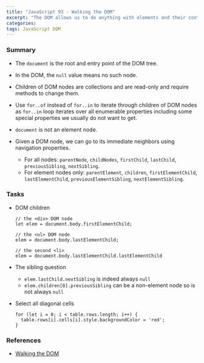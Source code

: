 ```yaml
---
title: "JavaScript 93 - Walking the DOM"
excerpt: "The DOM allows us to do anything with elements and their contents, but first we need to reach the corresponding DOM object. All operations on the DOM start with the document object. That's the main entry point to DOM. From it we can access any node."
categories:
tags: JavaScript DOM
---
```


### Summary

- The `document` is the root and entry point of the DOM tree.

- In the DOM, the `null` value means no such node.

- Children of DOM nodes are collections and are read-only and require methods to change them.

- Use `for..of` instead of `for..in` to iterate through children of DOM nodes as `for..in` loop iterates over all enumerable properties including some special properties we usually do not want to get.

- `document` is not an element node.

- Given a DOM node, we can go to its immediate neighbors using navigation properties.

  - For all nodes: `parentNode`, `childNodes`, `firstChild`, `lastChild`, `previousSibling`, `nextSibling`.
  - For element nodes only: `parentElement`, `children`, `firstElementChild`, `lastElementChild`, `previousElementSibling`, `nextElementSibling`.

### Tasks

- DOM children

  ```
  // the <div> DOM node
  let elem = document.body.firstElementChild;

  // the <ul> DOM node
  elem = document.body.lastElementChild;

  // the second <li>
  elem = document.body.lastElementChild.lastElementChild
  ```

- The sibling question

  - `elem.lastChild.nextSibling` is indeed always `null`
  - `elem.children[0].previousSibling` can be a non-element node so is not always `null`

- Select all diagonal cells

  ```
  for (let i = 0; i < table.rows.length; i++) {
    table.rows[i].cells[i].style.backgroundColor = 'red';
  }
  ```

### References

- [Walking the DOM](https://javascript.info/dom-navigation)
